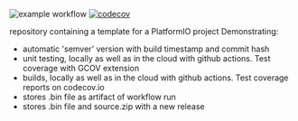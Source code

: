 ![example workflow](https://github.com/strooom/demoCloudBuilds/actions/workflows/testbuildrelease.yml/badge.svg)
[![codecov](https://codecov.io/gh/Strooom/demoCloudBuilds/branch/develop/develop/badge.svg?token=IC37G15NC9)](https://codecov.io/gh/Strooom/demoCloudBuilds)


repository containing a template for a PlatformIO project
Demonstrating:
* automatic 'semver' version with build timestamp and commit hash
* unit testing, locally as well as in the cloud with github actions. Test coverage with GCOV extension
* builds, locally as well as in the cloud with github actions. Test coverage reports on codecov.io
* stores .bin file as artifact of workflow run
* stores .bin file and source.zip with a new release